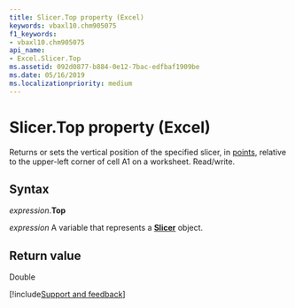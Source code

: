 ```yaml
---
title: Slicer.Top property (Excel)
keywords: vbaxl10.chm905075
f1_keywords:
- vbaxl10.chm905075
api_name:
- Excel.Slicer.Top
ms.assetid: 092d0877-b884-0e12-7bac-edfbaf1909be
ms.date: 05/16/2019
ms.localizationpriority: medium
---
```



# Slicer.Top property (Excel)

Returns or sets the vertical position of the specified slicer, in [points](../language/glossary/vbe-glossary.md#point), relative to the upper-left corner of cell A1 on a worksheet. Read/write.


## Syntax

_expression_.**Top**

_expression_ A variable that represents a **[Slicer](Excel.Slicer.md)** object.


## Return value

Double



[!include[Support and feedback](~/includes/feedback-boilerplate.md)]